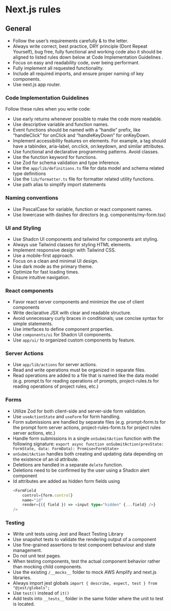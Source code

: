 # Next.js rules

## General

- Follow the user’s requirements carefully & to the letter.
- Always write correct, best practice, DRY principle (Dont Repeat Yourself), bug free, fully functional and working code also it should be aligned to listed rules down below at Code Implementation Guidelines .
- Focus on easy and readability code, over being performant.
- Fully implement all requested functionality.
- Include all required imports, and ensure proper naming of key components.
- Use next.js app router.

### Code Implementation Guidelines

Follow these rules when you write code:

- Use early returns whenever possible to make the code more readable.
- Use descriptive variable and function names.
- Event functions should be named with a “handle” prefix, like “handleClick” for onClick and “handleKeyDown” for onKeyDown.
- Implement accessibility features on elements. For example, a tag should have a tabindex, aria-label, on:click, on:keydown, and similar attributes.
- Use functional and declarative programming patterns. Avoid classes.
- Use the function keyword for functions.
- Use Zod for schema validation and type inference.
- Use the `app/lib/definitions.ts` file for data model and schema related type definitions
- Use the `lib/formatter.ts` file for formatter related utility functions.
- Use path alias to simplify import statements

### Naming conventions

- Use PascalCase for variable, function or react component names.
- Use lowercase with dashes for directors (e.g. components/my-form.tsx)

### UI and Styling

- Use Shadcn UI components and tailwind for components ant styling.
- Always use Tailwind classes for styling HTML elements.
- Implement responsive design with Tailwind CSS.
- Use a mobile-first approach.
- Focus on a clean and minimal UI design.
- Use dark mode as the primary theme.
- Optimize for fast loading times.
- Ensure intuitive navigation.

### React components

- Favor react server components and minimize the use of client components
- Write declarative JSX with clear and readable structure.
- Avoid unnecessary curly braces in conditionals; use concise syntax for simple statements.
- Use interfaces to define component properties.
- Use `components/ui` for Shadcn UI components.
- Use `app/ui/` to organized custom components by feature.

### Server Actions

- Use `app/lib/actions` for server actions.
- Read and write operations must be organized in separate files.
- Read operations are added to a file that is named like the data model (e.g. prompt.ts for reading operations of prompts, project-rules.ts for reading operations of project rules, etc.)

### Forms

- Utilize Zod for both client-side and server-side form validation.
- Use `useActionState` and `useForm` for form handling.
- Form submissions are handled by separate files (e.g. prompt-form.ts for the prompt form server actions, project-rules-form.ts for project rules server actions, etc.)
- Handle form submissions in a single `onSubmitAction` function with the following signature: `export async function onSubmitAction(prevState: FormState, data: FormData): Promise<FormState>`
- `onSubmitAction` handles both creating and updating data depending on the existence of an id attribute.
- Deletions are handled in a separate `delete` function.
- Deletions need to be confirmed by the user using a Shadcn alert component
- Id attributes are added as hidden form fields using
  ```typescript
  <FormField
      control={form.control}
      name="id"
      render={({ field }) => <input type="hidden" {...field} />}
  />
  ```

### Testing

- Write unit tests using Jest and React Testing Library
- Use snapshot tests to validate the rendering output of a component
- Use fine-grained assertions to test component behaviour and state management.
- Do not unit test pages.
- When testing components, test the actual component behavior rather than mocking child components.
- Use the existing `/__mocks__` folder to mock AWS Amplify and next.js libraries.
- Always import jest globals `import { describe, expect, test } from "@jest/globals";`
- Use `test()` instead of `it()`
- Add tests into `__tests__` folder in the same folder where the unit to test is located.
